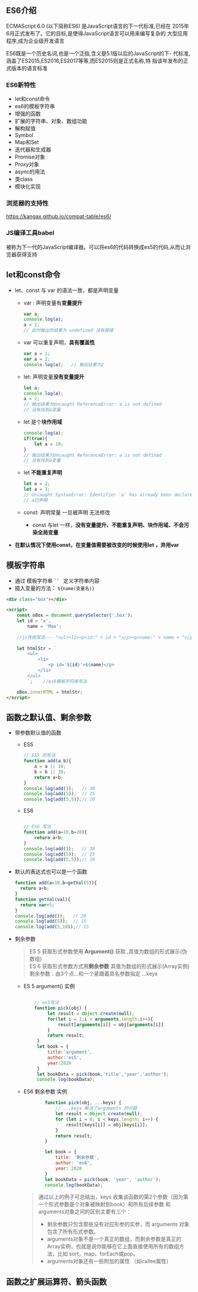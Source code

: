 ## ES6介绍

ECMAScript 6.0 (以下简称ES6) 是JavaScript语言的下一代标准,已经在
2015年6月正式发布了。它的目标,是使得JavaScript语言可以用来编写复杂的
大型应用程序,成为企业级开发语言

ES6既是一个历史名词,也是一个泛指,含义是5.1版以后的JavaScript的下-
代标准,涵盖了ES2015,ES2016,ES2017等等,而ES2015则是正式名称,特
指该年发布的正式版本的语言标准



### ES6新特性

- let和const命令
- es6的模板字符串
- 增强的函数
- 扩展的字符串、对象、数组功能
- 解构赋值
- Symbol
- Map和Set
- 迭代器和生成器
- Promise对象
- Proxy对象
- async的用法
- 类class
- 模块化实现

### 浏览器的支持性

https://kangax.github.io/compat-table/es6/ 

### JS编译工具babel 

被称为下一代的JavaScript编译器。可以将es6的代码转换成es5的代码,从而让浏览器获得支持



## let和const命令

- let、const 与 var 的语法一致，都是声明变量

  - var : 声明变量有**变量提升**

    ```javascript
    var a;
    console.log(a);
    a = 2;
    // 此时输出的结果为 undefined 没有报错
    ```
    
  - var 可以重复声明，**具有覆盖性**
    
    ```javascript
    var a = 1;
    var a = 2;
    console.log(a);   // 输出结果为2
    ```
    
  - let: 声明变量**没有变量提升**
    
    ```javascript
    let a;
    console.log(a);
    a = 2;
    // 输出结果为Uncaught ReferenceError: a is not defined
    // 没有找到a变量
    ```
    
  - let 是个**块作用域**
  
    ```javascript
    console.log(a);
    if(true){
    	let a = 10;
    }
    // 输出结果为Uncaught ReferenceError: a is not defined
    // 没有找到a变量
    ```
  
  - let **不能重复声明**
  
    ```javascript
    let a = 2;
    let a = 3;
    // Uncaught SyntaxError: Identifier 'a' has already been declared
    // a已声明
    ```
  
  - const:  声明常量 一旦被声明 无法修改
  
    - const 与let 一样，**没有变量提升、不能重复声明、块作用域、不会污染全局变量**
  
- **在默认情况下使用const，在变量值需要被改变的时候使用let ，弃用var**



## 模板字符串



- 通过 模板字符串 ` ``  `  定义字符串内容
- 插入变量的方法： ` ${name(变量名)} `

```html
<div class="box"></div>

<script>
    const oBox = document.querySelector('.box');
    let id = 'x',
        name = 'Max';
    
	//js传统写法--- "<ul><li><p>id:" + id + "</p><p>name:" + name + "</p></li></ul>"
    
    let htmlStr = ` 
        <ul>
            <li>
                <p id='${id}'>${name}</p>
            </li>
        </ul>
        `;    //es6模板字符串写法

    oBox.innerHTML = htmlStr;
</script>
```



## 函数之默认值、剩余参数



- 带参数默认值的函数

  - ES5

    ```js
    // ES5 的写法
    function add(a,b){
    	a = a || 10;
    	b = b || 20;
    	return a+b;
    }
    console.log(add());   // 30
    console.log(add(5));  // 25
    console.log(add(5,5));// 10
    ```

  - ES6

    ```js
    
    // ES6 写法
    function add(a=10,b=20){
    	return a+b;
    }
    console.log(add());   // 30
    console.log(add(5));  // 25
    console.log(add(5,5));// 10
    ```

    

- 默认的表达式也可以是一个函数

  ```javascript
  function add(a=10,b=getVal(5)){
  	return a+b;
  }
  function getVal(val){
  	return var+5;
  }
  console.log(add());   // 20
  console.log(add(5));  // 15
  console.log(add(5,10));// 15
  ```

- 剩余参数

  > ES 5 获取形式参数使用 **Argument()** 获取 ,其值为数组的形式展示(伪数组)    
  > ES 6 获取形式参数方式用**剩余参数**  其值为数组的形式展示(Array实例)  
  > 剩余参数：由3个点...和一个紧跟着具名参数指定  ...keys

  - ES 5 argument() 实例

    ```javascript
    
    	// es5写法
    	function pick(obj) {
    	     let result = Object.create(null);
    	     for(let i = 1;i < arguments.length;i++){
    	         result[arguments[i]] = obj[arguments[i]]
    	     }
    	     return result;
    	 }
    	 let book = {
    	     title:'argument',
    	     author:'es5',
    	     year:2020
    	 }
    	 let bookData = pick(book,'title','year','author');
    	 console.log(bookData);
    ```

  - ES6 剩余参数 实例

    ```javascript
            function pick(obj, ...keys) {
                // ...keys 解决了arguments 的问题
                let result = Object.create(null);
                for (let i = 0; i < keys.length; i++) {
                    result[keys[i]] = obj[keys[i]];
                }
                return result;
            }
    
            let book = {
                title: '剩余参数',
                author: 'es6',
                year: 2020
            }
            let bookData = pick(book, 'year', 'author');
            console.log(bookData);
    ```

    >通过以上的例子可总结出，keys 收集该函数的第2个参数（因为第一个形式参数是个对象被映射到book）和所有后续参数  和 arguments对象之间的区别主要有三个：
    >
    >- 剩余参数只包含那些没有对应形参的实参，而 arguments 对象包含了所有形式参数。
    >- arguments对象不是一个真正的数组，而剩余参数是真正的 Array实例，也就是说你能够在它上面直接使用所有的数组方法，比如 sort，map，forEach或pop。
    >- arguments对象还有一些附加的属性 （如callee属性）

    

## 函数之扩展运算符、箭头函数













































































